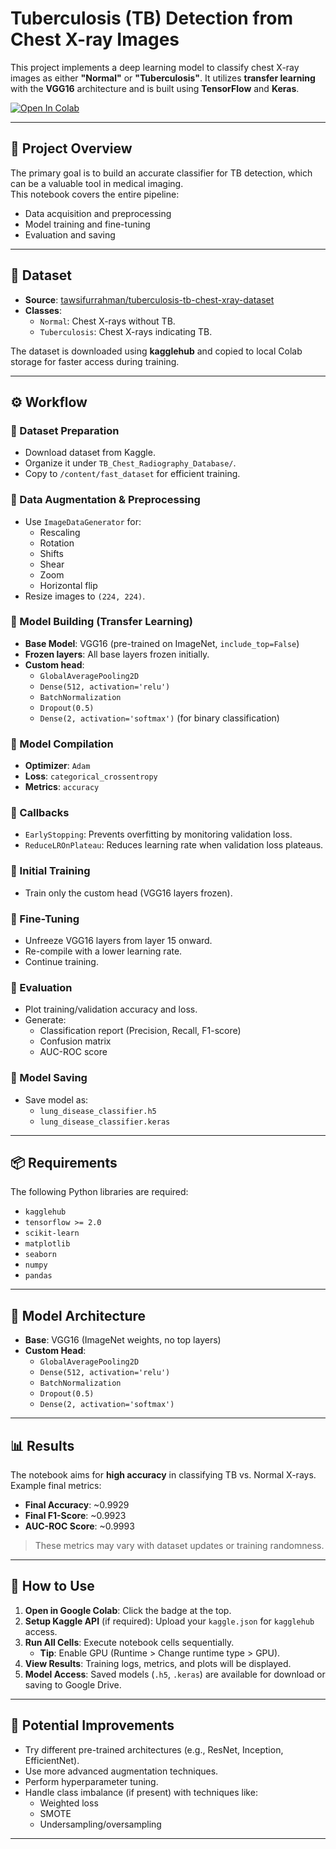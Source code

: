 # Tuberculosis (TB) Detection from Chest X-ray Images

This project implements a deep learning model to classify chest X-ray images as either **"Normal"** or **"Tuberculosis"**. It utilizes **transfer learning** with the **VGG16** architecture and is built using **TensorFlow** and **Keras**.

[![Open In Colab](https://colab.research.google.com/assets/colab-badge.svg)](https://colab.research.google.com/drive/1tOeiFVxFzkuizlvberFLGh0jS6-2vILf?usp=sharing)

---

## 📌 Project Overview

The primary goal is to build an accurate classifier for TB detection, which can be a valuable tool in medical imaging.  
This notebook covers the entire pipeline:
- Data acquisition and preprocessing
- Model training and fine-tuning
- Evaluation and saving

---

## 📁 Dataset

- **Source**: [tawsifurrahman/tuberculosis-tb-chest-xray-dataset](https://www.kaggle.com/datasets/tawsifurrahman/tuberculosis-tb-chest-xray-dataset)
- **Classes**:
  - `Normal`: Chest X-rays without TB.
  - `Tuberculosis`: Chest X-rays indicating TB.

The dataset is downloaded using **kagglehub** and copied to local Colab storage for faster access during training.

---

## ⚙️ Workflow

### 🔹 Dataset Preparation
- Download dataset from Kaggle.
- Organize it under `TB_Chest_Radiography_Database/`.
- Copy to `/content/fast_dataset` for efficient training.

### 🔹 Data Augmentation & Preprocessing
- Use `ImageDataGenerator` for:
  - Rescaling
  - Rotation
  - Shifts
  - Shear
  - Zoom
  - Horizontal flip
- Resize images to `(224, 224)`.

### 🔹 Model Building (Transfer Learning)
- **Base Model**: VGG16 (pre-trained on ImageNet, `include_top=False`)
- **Frozen layers**: All base layers frozen initially.
- **Custom head**:
  - `GlobalAveragePooling2D`
  - `Dense(512, activation='relu')`
  - `BatchNormalization`
  - `Dropout(0.5)`
  - `Dense(2, activation='softmax')` (for binary classification)

### 🔹 Model Compilation
- **Optimizer**: `Adam`
- **Loss**: `categorical_crossentropy`
- **Metrics**: `accuracy`

### 🔹 Callbacks
- `EarlyStopping`: Prevents overfitting by monitoring validation loss.
- `ReduceLROnPlateau`: Reduces learning rate when validation loss plateaus.

### 🔹 Initial Training
- Train only the custom head (VGG16 layers frozen).

### 🔹 Fine-Tuning
- Unfreeze VGG16 layers from layer 15 onward.
- Re-compile with a lower learning rate.
- Continue training.

### 🔹 Evaluation
- Plot training/validation accuracy and loss.
- Generate:
  - Classification report (Precision, Recall, F1-score)
  - Confusion matrix
  - AUC-ROC score

### 🔹 Model Saving
- Save model as:
  - `lung_disease_classifier.h5`
  - `lung_disease_classifier.keras`

---

## 📦 Requirements

The following Python libraries are required:

- `kagglehub`
- `tensorflow >= 2.0`
- `scikit-learn`
- `matplotlib`
- `seaborn`
- `numpy`
- `pandas`

---

## 🧠 Model Architecture

- **Base**: VGG16 (ImageNet weights, no top layers)
- **Custom Head**:
  - `GlobalAveragePooling2D`
  - `Dense(512, activation='relu')`
  - `BatchNormalization`
  - `Dropout(0.5)`
  - `Dense(2, activation='softmax')`

---

## 📊 Results

The notebook aims for **high accuracy** in classifying TB vs. Normal X-rays. Example final metrics:

- **Final Accuracy**: ~0.9929
- **Final F1-Score**: ~0.9923
- **AUC-ROC Score**: ~0.9993

> These metrics may vary with dataset updates or training randomness.

---

## 🚀 How to Use

1. **Open in Google Colab**: Click the badge at the top.
2. **Setup Kaggle API** (if required): Upload your `kaggle.json` for `kagglehub` access.
3. **Run All Cells**: Execute notebook cells sequentially.
   - **Tip**: Enable GPU (Runtime > Change runtime type > GPU).
4. **View Results**: Training logs, metrics, and plots will be displayed.
5. **Model Access**: Saved models (`.h5`, `.keras`) are available for download or saving to Google Drive.

---

## 🧪 Potential Improvements

- Try different pre-trained architectures (e.g., ResNet, Inception, EfficientNet).
- Use more advanced augmentation techniques.
- Perform hyperparameter tuning.
- Handle class imbalance (if present) with techniques like:
  - Weighted loss
  - SMOTE
  - Undersampling/oversampling

---
